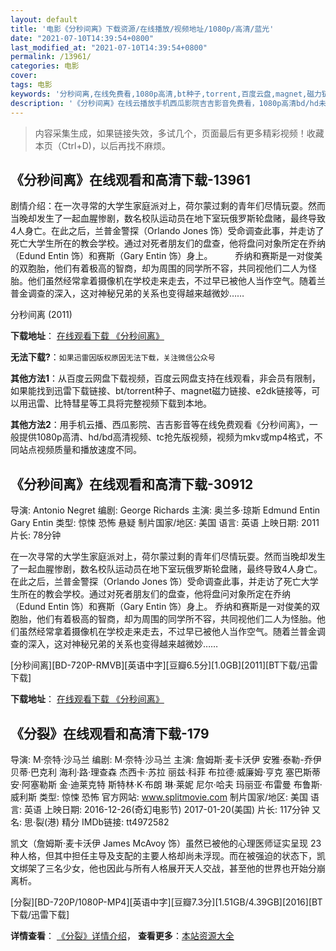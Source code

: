 ```yaml
---
layout: default
title: '电影《分秒间离》下载资源/在线播放/视频地址/1080p/高清/蓝光'
date: "2021-07-10T14:39:54+0800"
last_modified_at: "2021-07-10T14:39:54+0800"
permalink: /13961/
categories: 电影
cover:
tags: 电影
keywords: '分秒间离,在线免费看,1080p高清,bt种子,torrent,百度云盘,magnet,磁力链,迅雷下载资源'
description: '《分秒间离》在线云播放手机西瓜影院吉吉影音免费看，1080p高清bd/hd未删减完整版和tc抢先枪版，mkv/mp4格式，附带bt/torrent种子、magnet/磁力链、百度云盘、网盘资源迅雷下载链接'
---
```


>内容采集生成，如果链接失效，多试几个，页面最后有更多精彩视频！收藏本页（Ctrl+D)，以后再找不麻烦。


## 《分秒间离》在线观看和高清下载-13961

剧情介绍：在一次寻常的大学生家庭派对上，荷尔蒙过剩的青年们尽情玩耍。然而当晚却发生了一起血腥惨剧，数名校队运动员在地下室玩俄罗斯轮盘赌，最终导致4人身亡。在此之后，兰普金警探（Orlando Jones 饰）受命调查此事，并走访了死亡大学生所在的教会学校。通过对死者朋友们的盘查，他将盘问对象所定在乔纳（Edund Entin 饰）和赛斯（Gary Entin 饰）身上。  　　乔纳和赛斯是一对俊美的双胞胎，他们有着极高的智商，却为周围的同学所不容，共同视他们二人为怪胎。他们虽然经常拿着摄像机在学校走来走去，不过早已被他人当作空气。随着兰普金调查的深入，这对神秘兄弟的关系也变得越来越微妙……


分秒间离 (2011)

**下载地址**： [在线观看下载 《分秒间离》](https://www.btbtdy.me/btdy/dy5505.html) 


**无法下载?**：`如果迅雷因版权原因无法下载，关注微信公众号 `

**其他方法1**：从百度云网盘下载视频，百度云网盘支持在线观看，非会员有限制，如果能找到迅雷下载链接、bt/torrent种子、magnet磁力链接、e2dk链接等，可以用迅雷、比特彗星等工具将完整视频下载到本地。

**其他方法2**：用手机云播、西瓜影院、吉吉影音等在线免费观看《分秒间离》，一般提供1080p高清、hd/bd高清视频、tc抢先版视频，视频为mkv或mp4格式，不同站点视频质量和播放速度不同。


## 《分秒间离》在线观看和高清下载-30912

导演: Antonio Negret 编剧: George Richards 主演: 奥兰多·琼斯 Edmund Entin Gary Entin 类型: 惊悚 恐怖 悬疑 制片国家/地区: 美国 语言: 英语 上映日期: 2011 片长: 78分钟

在一次寻常的大学生家庭派对上，荷尔蒙过剩的青年们尽情玩耍。然而当晚却发生了一起血腥惨剧，数名校队运动员在地下室玩俄罗斯轮盘赌，最终导致4人身亡。在此之后，兰普金警探（Orlando Jones 饰）受命调查此事，并走访了死亡大学生所在的教会学校。通过对死者朋友们的盘查，他将盘问对象所定在乔纳（Edund Entin 饰）和赛斯（Gary Entin 饰）身上。 乔纳和赛斯是一对俊美的双胞胎，他们有着极高的智商，却为周围的同学所不容，共同视他们二人为怪胎。他们虽然经常拿着摄像机在学校走来走去，不过早已被他人当作空气。随着兰普金调查的深入，这对神秘兄弟的关系也变得越来越微妙……


[分秒间离][BD-720P-RMVB][英语中字][豆瓣6.5分][1.0GB][2011][BT下载/迅雷下载]

**下载地址**： [在线观看下载 《分秒间离》](https://www.btdx8.com/torrent/seconds_apart_1987.html) 


## 《分裂》在线观看和高清下载-179

导演: M·奈特·沙马兰 编剧: M·奈特·沙马兰 主演: 詹姆斯·麦卡沃伊 安雅·泰勒-乔伊 贝蒂·巴克利 海利·路·理查森 杰西卡·苏拉 丽兹·科菲 布拉德·威廉姆·亨克 塞巴斯蒂安·阿塞勒斯 金·迪莱克特 斯特林·K·布朗 琳·莱妮 尼尔·哈夫 玛丽亚·布雷曼 布鲁斯·威利斯 类型: 惊悚 恐怖 官方网站: www.splitmovie.com 制片国家/地区: 美国 语言: 英语 上映日期: 2016-12-26(奇幻电影节) 2017-01-20(美国) 片长: 117分钟 又名: 思·裂(港) 精分 IMDb链接: tt4972582

凯文（詹姆斯·麦卡沃伊 James McAvoy 饰）虽然已被他的心理医师证实呈现 23 种人格，但其中担任主导及支配的主要人格却尚未浮现。而在被强迫的状态下，凯文绑架了三名少女，他也因此与所有人格展开天人交战，甚至他的世界也开始分崩离析。


[分裂][BD-720P/1080P-MP4][英语中字][豆瓣7.3分][1.51GB/4.39GB][2016][BT下载/迅雷下载]

**详情查看**： [《分裂》详情介绍](/movie/179/)， **查看更多**：[本站资源大全](/movie/t/all/)

